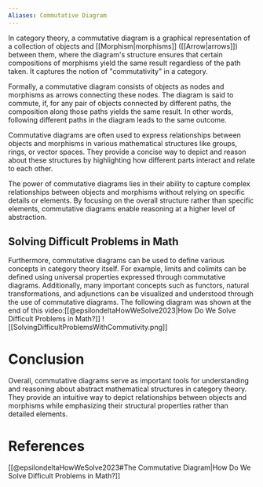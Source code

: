 ```yaml
---
Aliases: Commutative Diagram
---
```


In category theory, a commutative diagram is a graphical representation of a collection of objects and [[Morphism|morphisms]] ([[Arrow|arrows]]\) between them, where the diagram's structure ensures that certain compositions of morphisms yield the same result regardless of the path taken. It captures the notion of "commutativity" in a category.

Formally, a commutative diagram consists of objects as nodes and morphisms as arrows connecting these nodes. The diagram is said to commute, if, for any pair of objects connected by different paths, the composition along those paths yields the same result. In other words, following different paths in the diagram leads to the same outcome.

Commutative diagrams are often used to express relationships between objects and morphisms in various mathematical structures like groups, rings, or vector spaces. They provide a concise way to depict and reason about these structures by highlighting how different parts interact and relate to each other.

The power of commutative diagrams lies in their ability to capture complex relationships between objects and morphisms without relying on specific details or elements. By focusing on the overall structure rather than specific elements, commutative diagrams enable reasoning at a higher level of abstraction.

## Solving Difficult Problems in Math


Furthermore, commutative diagrams can be used to define various concepts in category theory itself. For example, limits and colimits can be defined using universal properties expressed through commutative diagrams. Additionally, many important concepts such as functors, natural transformations, and adjunctions can be visualized and understood through the use of commutative diagrams. The following diagram was shown at the end of this video:[[@epsilondeltaHowWeSolve2023|How Do We Solve Difficult Problems in Math?]]
![[SolvingDifficultProblemsWithCommutivity.png]]

# Conclusion
Overall, commutative diagrams serve as important tools for understanding and reasoning about abstract mathematical structures in category theory. They provide an intuitive way to depict relationships between objects and morphisms while emphasizing their structural properties rather than detailed elements.

# References

[[@epsilondeltaHowWeSolve2023#The Commutative Diagram|How Do We Solve Difficult Problems in Math?]]